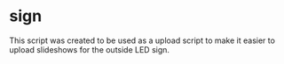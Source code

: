 # sign
This script was created to be used as a upload script to make it easier to upload slideshows for the outside LED sign.


